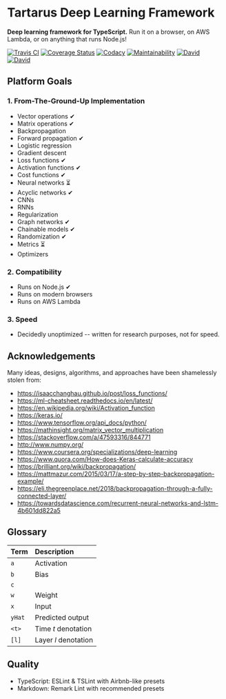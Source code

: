 # Tartarus Deep Learning Framework

**Deep learning framework for TypeScript.** Run it on a browser, on AWS Lambda, or on anything that runs Node.js!


[![Travis CI](https://travis-ci.org/franksrevenge/tartarus-deep.svg?branch=master)](https://travis-ci.org/franksrevenge/tartarus-deep/)
[![Coverage Status](https://coveralls.io/repos/github/franksrevenge/tartarus-deep/badge.svg?branch=master)](https://coveralls.io/github/franksrevenge/tartarus-deep?branch=master)
[![Codacy](https://api.codacy.com/project/badge/Grade/8279d1926eed411cae160fc6c9156560)](https://www.codacy.com/app/franksrevenge/tartarus-deep?utm_source=github.com&amp;utm_medium=referral&amp;utm_content=franksrevenge/tartarus-deep&amp;utm_campaign=Badge_Grade)
[![Maintainability](https://api.codeclimate.com/v1/badges/d44d858f3266337623c8/maintainability)](https://codeclimate.com/github/franksrevenge/tartarus-deep/maintainability)
[![David](https://david-dm.org/franksrevenge/tartarus-deep.svg)](https://david-dm.org/franksrevenge/tartarus-deep)
[![David](https://david-dm.org/franksrevenge/tartarus-deep/dev-status.svg)](https://david-dm.org/franksrevenge/tartarus-deep?type=dev)


## Platform Goals

### 1. From-The-Ground-Up Implementation

*   Vector operations ✔
*   Matrix operations ✔
*   Backpropagation
*   Forward propagation ✔
*   Logistic regression
*   Gradient descent
*   Loss functions ✔
*   Activation functions ✔
*   Cost functions ✔
*   Neural networks ⏳
*   Acyclic networks ✔
*   CNNs
*   RNNs
*   Regularization
*   Graph networks ✔
*   Chainable models ✔
*   Randomization ✔
*   Metrics ⏳
*   Optimizers



### 2. Compatibility


*   Runs on Node.js ✔
*   Runs on modern browsers
*   Runs on AWS Lambda


### 3. Speed

*   Decidedly unoptimized -- written for research purposes, not for speed.



## Acknowledgements

Many ideas, designs, algorithms, and approaches have been shamelessly stolen from:

*   <https://isaacchanghau.github.io/post/loss_functions/>
*   <https://ml-cheatsheet.readthedocs.io/en/latest/>
*   <https://en.wikipedia.org/wiki/Activation_function>
*   <https://keras.io/>
*   <https://www.tensorflow.org/api_docs/python/>
*   <https://mathinsight.org/matrix_vector_multiplication>
*   <https://stackoverflow.com/a/47593316/844771>
*   <http://www.numpy.org/>
*   <https://www.coursera.org/specializations/deep-learning>
*   <https://www.quora.com/How-does-Keras-calculate-accuracy>
*   <https://brilliant.org/wiki/backpropagation/>
*   <https://mattmazur.com/2015/03/17/a-step-by-step-backpropagation-example/>
*   <https://eli.thegreenplace.net/2018/backpropagation-through-a-fully-connected-layer/>
*   <https://towardsdatascience.com/recurrent-neural-networks-and-lstm-4b601dd822a5>


## Glossary

| Term                 | Description                                            |
| :------------------- | :------------------------------------------------------|
| `a` | Activation |
| `b` | Bias |
| `c` |  |
| `w` | Weight |
| `x` | Input |
| `yHat` | Predicted output
| `<t>` | Time _t_ denotation |
| `[l]` | Layer _l_ denotation |




## Quality

*   TypeScript: ESLint & TSLint with Airbnb-like presets
*   Markdown: Remark Lint with recommended presets
